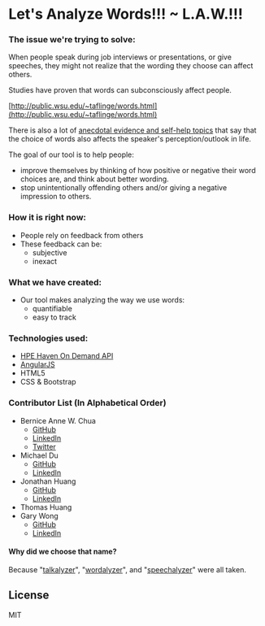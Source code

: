 # Let's Analyze Words!!! ~ L.A.W.!!!

### The issue we're trying to solve:
When people speak during job interviews or presentations, or give speeches, they might not realize that the wording they choose can affect others.

Studies have proven that words can subconsciously affect people.

[http://public.wsu.edu/~taflinge/words.html](http://public.wsu.edu/~taflinge/words.html)

There is also a lot of [anecdotal evidence and self-help topics](https://www.google.com/webhp?sourceid=chrome-instant&ion=1&espv=2&ie=UTF-8#q=how%20to%20check%20how%20your%20words%20affect%20others) that say that the choice of words also affects the speaker's perception/outlook in life.

The goal of our tool is to help people: 

- improve themselves by thinking of how positive or negative their word choices are, and think about better wording.
- stop unintentionally offending others and/or giving a negative impression to others.

### How it is right now:
- People rely on feedback from others
- These feedback can be:
  - subjective
  - inexact

### What we have created:
- Our tool makes analyzing the way we use words:
  - quantifiable
  - easy to track

### Technologies used:
- [HPE Haven On Demand API](https://dev.havenondemand.com/)
- [AngularJS](https://angularjs.org/)
- HTML5
- CSS & Bootstrap

### Contributor List (In Alphabetical Order)
- Bernice Anne W. Chua
  - [GitHub](https://github.com/BerniceChua)
  - [LinkedIn](https://linkedin.com/in/bernicechua415)
  - [Twitter](https://twitter.com/ChuaBernice)
- Michael Du
  - [GitHub](https://github.com/supermikol)
  - [LinkedIn](https://www.linkedin.com/in/michael-du-4927555)
- Jonathan Huang
  - [GitHub](https://github.com/jonwhuang)
  - [LinkedIn](https://www.linkedin.com/in/jonathan-huang-84659971)
- Thomas Huang
- Gary Wong
  - [GitHub](https://github.com/garywong89)
  - [LinkedIn](https://www.linkedin.com/in/garykwong2016)

#### Why did we choose that name?
Because "[talkalyzer](https://www.zhaw.ch/en/research/personen-publikationen-projekte/detailansicht-projekt/projekt/1799/)", "[wordalyzer](http://www.indiscripts.com/post/2014/06/wordalizer-15-create-word-clouds-in-indesign)", and "[speechalyzer](http://www.academia.edu/1031253/SPEECHALYZER_A_SOFTWARE_TOOL_TO_PROCESS_SPEECH_DATA)" were all taken.

License
----
MIT
